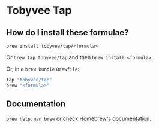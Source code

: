 # Tobyvee Tap

## How do I install these formulae?

`brew install tobyvee/tap/<formula>`

Or `brew tap tobyvee/tap` and then `brew install <formula>`.

Or, in a `brew bundle` `Brewfile`:

```ruby
tap "tobyvee/tap"
brew "<formula>"
```

## Documentation

`brew help`, `man brew` or check [Homebrew's documentation](https://docs.brew.sh).
